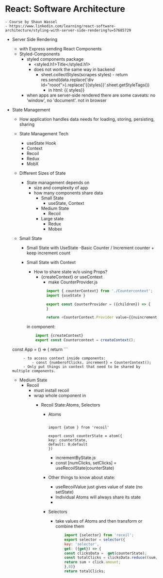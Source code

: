 # React: Software Architecture
    - Course by Shaun Wassel
    - https://www.linkedin.com/learning/react-software-architecture/styling-with-server-side-rendering?u=57685729

- Server Side Rendering 
    - with Express sending React Components
    - Styled-Components
        - styled components package
            - <styled.h1>Title</styled.h1>
            - does not work the same way in backend
                - sheet.collectStyles(scrapes styles)
                    -<StaticRouter location={req.url}><App /></Staticrouter>
                    return res.send(data.replace('div id="rooot"></div>).replace('{{styles}}'.sheet.getStyleTags())
                    - in html: {{ styles}}
        - when apps are server-side rendered there are some caveats: no 'window', no 'document'. not in browser


-  State Management
    - How application handles data needs for loading, storing, persisting, sharing
    - State Management Tech
        - useState Hook
        - Context
        - Recoil
        - Redux
        - MobX
    - Different Sizes of State
        - State management depends on 
            - size and complexity of app
            - how many components share data
                - Small State
                    - useState, Context
                - Medium State
                    - Recoil
                - Large state
                    - Redux
                    - Mobex

   
   - Small State
        - Small State with UseState
            -Basic Counter / Increment counter + keep increment count
        - Small State with Context
            - How to share state w/o using Props?
                - {createContext} or useContext
                    - make CounterProvider.js
           ```js
                    import { counterContext} from './Countercontext';
                    import {useState }

                    export const CounterProvider = ({children}) => {
                    }

                    return <CounterContext.Provider value={{nuincrement, numberofClicksi}}>{children}</CounterContext.Provider>
            ```

            in component: 
            ```js
                import {createContext}
                export const Countercontext = createContext();

    const App = () => {
    return 
    <CounterProvider></CounterProvider>
              ```  

            - to access context inside components:
                - const {numberofClicks, increment} = CounterContext();
            - Only put things in context that need to be shared by multiple components.
    
    - Medium State
        - Recoil
            - must install recoil
            - wrap whole component in <RecoilRoot>
                - Recoil State:Atoms, Selectors
                    - Atoms
                        ```js: counterState.js
                        
                        import {atom } from 'recoil'

                        export const counterState = atom({
                        key: counterState,
                        default: 0;default
                        })
                        ```

                        - incrementByState.js
                        - const [numClicks, setClicks] = useRecoilState(counterState)
                    - Other things to know about state:
                        - useRecoilValue just gives value of state (no setState)
                        - Individual Atoms will always share its state
                        - 
                    - Selectors
                        - take values of Atoms and then transform or combine them
                            ```js
                                import {selector} from 'recoil';
                                export selector = selector({
                                key: 'selector',
                                get: ({get}) => {
                                const clicksData =  get(counterState);
                                const totalClicks = clicksData.reduce((sum, click)=> {
                                return sum + click.amount;
                                },0)}
                                return totalClicks;
                            ```



